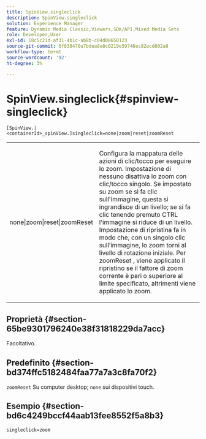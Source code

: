 ```yaml
---
title: SpinView.singleclick
description: SpinView.singleclick
solution: Experience Manager
feature: Dynamic Media Classic,Viewers,SDK/API,Mixed Media Sets
role: Developer,User
exl-id: 18c5c21d-af31-4b1c-ab8b-c04d08650123
source-git-commit: 6f838470a7bdea8e8c0219e59746ec82ecd802a8
workflow-type: tm+mt
source-wordcount: '92'
ht-degree: 3%

---
```


# SpinView.singleclick{#spinview-singleclick}

`[SpinView.|<containerId>_spinView.]singleclick=none|zoom|reset|zoomReset`

<table id="table_0824E332DF1340A2ABC40A3EB428F2D0"> 
 <tbody> 
  <tr> 
   <td colname="col1"> <p> <span class="codeph"> none|zoom|reset|zoomReset </span> </p> </td> 
   <td colname="col2"> <p> Configura la mappatura delle azioni di clic/tocco per eseguire lo zoom. Impostazione di <span class="codeph"> nessuno </span> disattiva lo zoom con clic/tocco singolo. Se impostato su <span class="codeph"> zoom </span> se si fa clic sull'immagine, questa si ingrandisce di un livello; se si fa clic tenendo premuto CTRL l'immagine si riduce di un livello. Impostazione di <span class="codeph"> ripristina </span> fa in modo che, con un singolo clic sull’immagine, lo zoom torni al livello di rotazione iniziale. Per <span class="codeph"> zoomReset </span>, viene applicato il ripristino se il fattore di zoom corrente è pari o superiore al limite specificato, altrimenti viene applicato lo zoom. </p> </td> 
  </tr> 
 </tbody> 
</table>

## Proprietà {#section-65be9301796240e38f31818229da7acc}

Facoltativo.

## Predefinito {#section-bd374ffc5182484faa77a7a3c8fa70f2}

`zoomReset` Su computer desktop; `none` sui dispositivi touch.

## Esempio {#section-bd6c4249bccf44aab13fee8552f5a8b3}

`singleclick=zoom`
